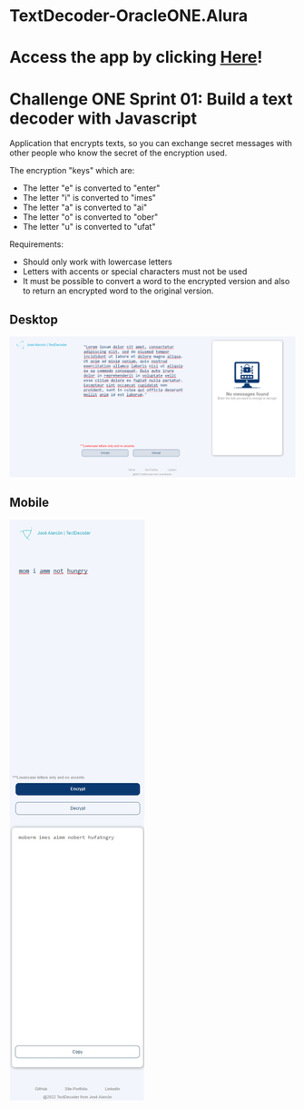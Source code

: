 # TextDecoder-OracleONE.Alura

# Access the app by clicking <a href="https://dev-josealarcon.github.io/TextDecoder-OracleONE.Alura/">Here</a>!
# Challenge ONE Sprint 01: Build a text decoder with Javascript
Application that encrypts texts, so you can exchange secret messages with other people who know the secret of the encryption used.

The encryption "keys" which are:
- The letter "e" is converted to "enter"
- The letter "i" is converted to "imes"
- The letter "a" is converted to "ai"
- The letter "o" is converted to "ober"
- The letter "u" is converted to "ufat"

Requirements:
- Should only work with lowercase letters
- Letters with accents or special characters must not be used
- It must be possible to convert a word to the encrypted version and also to return an encrypted word to the original version.

 ## Desktop
 
<img src="/assets/desktop.png" alt="Page desktop">

 ## Mobile
 
<img src="/assets/mobile.jpg" alt="Page mobile">
